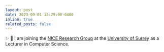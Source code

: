 ```yaml
---
layout: post
date: 2023-09-01 12:29:00-0400
inline: true
related_posts: false
---
```


:sparkles: 📢 I am joining the [NICE Research Group](https://https://www.surrey.ac.uk/department-computer-science/research/nature-inspired-computing-and-engineering-research-group/) at the [University of Surrey](https://www.surrey.ac.uk/) as a Lecturer in Computer Science. 
